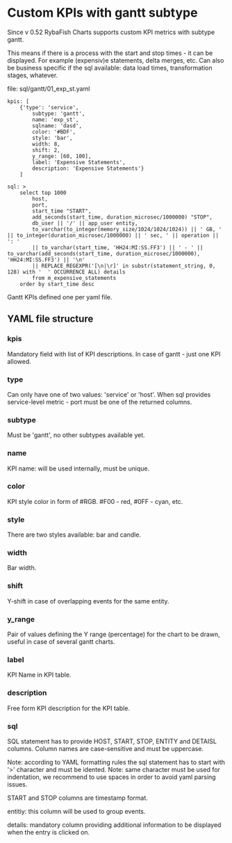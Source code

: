# Custom KPIs with gantt subtype
Since v 0.52 RybaFish Charts supports custom KPI metrics with subtype gantt.

This means if there is a process with the start and stop times - it can be displayed. For example (expensiv)e statements, delta merges, etc. Can also be business specific if the sql available: data load times, transformation stages, whatever.

file: sql/gantt/01_exp_st.yaml
```
kpis: [
    {'type': 'service',
        subtype: 'gantt',
        name: 'exp_st',
        sqlname: 'dasd',
        color: '#BDF',
        style: 'bar',
        width: 8,
        shift: 2,
        y_range: [60, 100],
        label: 'Expensive Statements',
        description: 'Expensive Statements'}
    ]

sql: >
    select top 1000
        host,
        port,
        start_time "START",
        add_seconds(start_time, duration_microsec/1000000) "STOP",
        db_user || '/' || app_user entity,
        to_varchar(to_integer(memory_size/1024/1024/1024)) || ' GB, ' || to_integer(duration_microsec/1000000) || ' sec, ' || operation || ': '
        || to_varchar(start_time, 'HH24:MI:SS.FF3') || ' - ' || to_varchar(add_seconds(start_time, duration_microsec/1000000), 'HH24:MI:SS.FF3') || '\n'
        || REPLACE_REGEXPR('[\n|\r]' in substr(statement_string, 0, 128) with '  ' OCCURRENCE ALL) details
        from m_expensive_statements
    order by start_time desc
```

Gantt KPIs defined one per yaml file.

## YAML file structure
### kpis
Mandatory field with list of KPI descriptions. In case of gantt - just one KPI allowed.

### type
Can only have one of two values: 'service' or 'host'.
When sql provides service-level metric - port must be one of the returned columns. 

### subtype
Must be 'gantt', no other subtypes available yet.

### name
KPI name: will be used internally, must be unique.

### color
KPI style color in form of #RGB. #F00 - red, #0FF - cyan, etc.

### style
There are two styles available: bar and candle.

### width
Bar width.

### shift
Y-shift in case of overlapping events for the same entity.

### y_range
Pair of values defining the Y range (percentage) for the chart to be drawn, useful in case of several gantt charts.

### label
KPI Name in KPI table.

### description
Free form KPI description for the KPI table.

### sql
SQL statement has to provide HOST, START, STOP, ENTITY and DETAISL columns. Column names are case-sensitive and must be uppercase.

Note: according to YAML formatting rules the sql statement has to start with '>' character and must be idented. Note: same character must be used for indentation, we recommend to use spaces in order to avoid yaml parsing issues.

START and STOP columns are timestamp format.

entitiy: this column will be used to group events.

details: mandatory column providing additional information to be displayed when the entry is clicked on.
